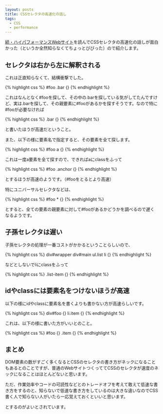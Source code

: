 ```yaml
---
layout: posts
title: CSSセレクタの高速化の話し
tags: 
  - CSS
  - performance
---
```


[続・ハイパフォーマンスWebサイト](http://www.amazon.co.jp/exec/obidos/ASIN/4873114462/ref=nosim/webtech00-22)を読んでCSSセレクタの高速化の話しが面白かった（というか全然知らなくてちょっとびびった）ので紹介します。

セレクタは右から左に解釈される
------------------------------

これは正直知らなくて、結構衝撃でした。

{% highlight css %}
#foo .bar {}
{% endhighlight %}

これはなんとなく#fooを探して、その中の.barを探している気がしてたんですけど、実は.barを探して、その親要素に#fooがあるかを探すそうです。なので特に#fooが必要なければ

{% highlight css %}
.bar {}
{% endhighlight %}

と書いたほうが高速だということ。

また、以下の様に要素名で指定すると、その要素を全て探します。

{% highlight css %}
#foo a {}
{% endhighlight %}

これは一度a要素を全て探すので、できればaにclassをふって

{% highlight css %}
#foo .anchor {}
{% endhighlight %}

とするほうが高速のようです。（#fooをとるとより高速）

特にユニバーサルセレクタなどは、

{% highlight css %}
#foo * {}
{% endhighlight %}

とすると、全ての要素の親要素に対して#fooがあるかどうかを調べるので遅くなるようです。

子孫セレクタは遅い
------------------------

子孫セレクタの処理が一番コストがかかるということらしいので、

{% highlight css %}
div#wrapper div#main ul.list li {}
{% endhighlight %}

などとしないでliにclassをふって

{% highlight css %}
.list-item {}
{% endhighlight %}

idやclassには要素名をつけないほうが高速
----------------------------------------

以下の様にidやclassに要素名を書くよりも書かない方が高速らしいです。

{% highlight css %}
div#foo {}
li.item {}
{% endhighlight %}

これは、以下の様に書いた方がいいとのこと。

{% highlight css %}
#foo {}
.item {}
{% endhighlight %}

まとめ
--------------------------

DOM要素の数がすごく多くなるとCSSのセレクタの書き方がネックになることもあるとのことですが、普通のWebサイトつくっててCSSのセレクタが速度のネックになることはほとんどないと思います。

ただ、作業効率やコードの可読性などとのトレードオフを考えて敢えて低速な書き方をするのと、知らないで低速な書き方をしているのは大きな違いなのでCSS書く人で知らない人がいたら一応覚えておくといいと思います。

とするのがよいとされています。
